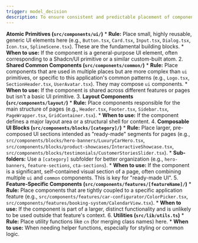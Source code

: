```yaml
---
trigger: model_decision
description: To ensure consistent and predictable placement of components, facilitating discoverability and maintainability. Apply these rules whenever creating a new React component or deciding where to place an existing one.
---
```


**Atomic Primitives (`src/components/ui/`)**
    *   **Rule:** Place small, highly reusable, generic UI elements here (e.g., `Button.tsx`, `Card.tsx`, `Input.tsx`, `Dialog.tsx`, `Icon.tsx`, `SplineScene.tsx`). These are the fundamental building blocks.
    *   **When to use:** If the component is a general-purpose UI element, often corresponding to a Shadcn/UI primitive or a similar custom-built atom.
2.  **Shared Common Components (`src/components/common/`)**
    *   **Rule:** Place components that are used in multiple places but are more complex than `ui` primitives, or specific to this application's common patterns (e.g., `Logo.tsx`, `SectionHeader.tsx`, `UserAvatar.tsx`). They may compose `ui` components.
    *   **When to use:** If the component is shared across different features or pages but isn't a basic UI primitive.
3.  **Layout Components (`src/components/layout/`)**
    *   **Rule:** Place components responsible for the main structure of pages (e.g., `Header.tsx`, `Footer.tsx`, `Sidebar.tsx`, `PageWrapper.tsx`, `GridContainer.tsx`).
    *   **When to use:** If the component defines a major layout area or a structural shell for content.
4.  **Composable UI Blocks (`src/components/blocks/[category]/`)**
    *   **Rule:** Place larger, pre-composed UI sections intended as "ready-made" segments for pages (e.g., `src/components/blocks/hero-banners/LuxuryCarHero.tsx`, `src/components/blocks/product-showcases/InteractiveShowcase.tsx`, `src/components/blocks/testimonials/CustomerStoriesSlider.tsx`).
    *   **Sub-folders:** Use a `[category]` subfolder for better organization (e.g., `hero-banners`, `feature-sections`, `cta-sections`).
    *   **When to use:** If the component is a significant, self-contained visual section of a page, often combining multiple `ui` and `common` components. This is key for "ready-made UI".
5.  **Feature-Specific Components (`src/components/features/[featureName]/`)**
    *   **Rule:** Place components that are tightly coupled to a specific application feature (e.g., `src/components/features/car-configurator/ColorPicker.tsx`, `src/components/features/booking-system/CalendarView.tsx`).
    *   **When to use:** If the component is part of a larger, distinct functionality and is unlikely to be used outside that feature's context.
6.  **Utilities (`src/lib/utils.ts`)**
    *   **Rule:** Place utility functions like `cn` (for merging class names) here.
    *   **When to use:** When needing helper functions, especially for styling or common logic.